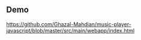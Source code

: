 ## Demo


https://github.com/Ghazal-Mahdian/music-player-javascript/blob/master/src/main/webapp/index.html
